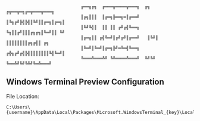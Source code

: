                                 ╔══╗╔╗  ╔═══╦════╦═══╗  ╔╗  ╔╦══╦═╗╔═╦═══╦═══╗
                                ║╔╗║║║  ║╔═╗╠══╗═║╔══╝  ║╚╗╔╝╠╣╠╣║╚╝║║╔═╗║╔═╗║
                                ║╚╝╚╣║  ║║ ║║ ╔╝╔╣╚══╗  ╚╗║║╔╝║║║╔╗╔╗║╚═╝║║ ╚╝
                                ║╔═╗║║ ╔╣╚═╝║╔╝╔╝║╔══╝   ║╚╝║ ║║║║║║║║╔╗╔╣║ ╔╗
                                ║╚═╝║╚═╝║╔═╗╠╝═╚═╣╚══╗  ╔╬╗╔╝╔╣╠╣║║║║║║║╚╣╚═╝║
                                ╚═══╩═══╩╝ ╚╩════╩═══╝  ╚╝╚╝ ╚══╩╝╚╝╚╩╝╚═╩═══╝

## Windows Terminal Preview Configuration
File Location:
```
C:\Users\{username}\AppData\Local\Packages\Microsoft.WindowsTerminal_{key}\LocalState\.txt
```
